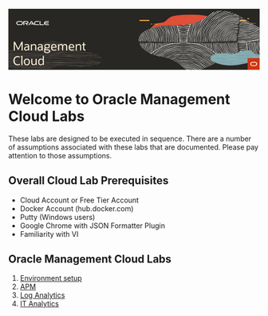 ![](media/rdwd-omcheader.png)  

# Welcome to Oracle Management Cloud Labs

These labs are designed to be executed in sequence. There are a number of assumptions associated with these labs that are documented.  Please pay attention to those assumptions.

## Overall Cloud Lab Prerequisites
-  Cloud Account or Free Tier Account
-  Docker Account (hub.docker.com)
-  Putty (Windows users)
-  Google Chrome with JSON Formatter Plugin
-  Familiarity with VI

## Oracle Management Cloud Labs 
1. [Environment setup](/omc_setup.md)
2. [APM](/omcunified.md)
3. [Log Analytics](/log_analytics_of_databases.md)
4. [IT Analytics](/pro_dbperf_ita.md)





